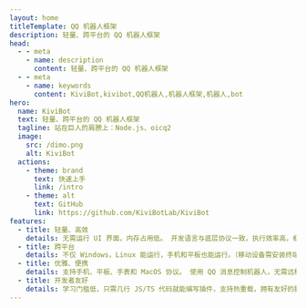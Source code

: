 ```yaml
---
layout: home
titleTemplate: QQ 机器人框架
description: 轻量、跨平台的 QQ 机器人框架
head:
  - - meta
    - name: description
      content: 轻量、跨平台的 QQ 机器人框架
  - - meta
    - name: keywords
      content: KiviBot,kivibot,QQ机器人,机器人框架,机器人,bot
hero:
  name: KiviBot
  text: 轻量、跨平台的 QQ 机器人框架
  tagline: 站在巨人的肩膀上：Node.js、oicq2
  image:
    src: /dimo.png
    alt: KiviBot
  actions:
    - theme: brand
      text: 快速上手
      link: /intro
    - theme: alt
      text: GitHub
      link: https://github.com/KiviBotLab/KiviBot
features:
  - title: 轻量、高效
    details: 无需运行 UI 界面，内存占用低。 开发语言与底层协议一致，执行效率高，框架依赖少。（10~20 MB）
  - title: 跨平台
    details: 不仅 Windows，Linux 能运行，手机和平板也能运行。（移动设备需安装终端模拟器，如 Termux）
  - title: 优雅、便携
    details: 支持手机、平板、手表和 MacOS 协议。 使用 QQ 消息控制机器人，无需远程连接服务器进行操作。
  - title: 开发者友好
    details: 学习门槛低，只需几行 JS/TS 代码就能编写插件，支持热重载，拥有友好的脚手架与完备的 TS 类型定义。
---
```

